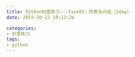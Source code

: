 ```yaml
---
title: Python刻意练习---Task03：列表与元组（2day）
date: 2019-10-22 18:12:26

categories:
- 刻意练习
tags:
- python
---
```

